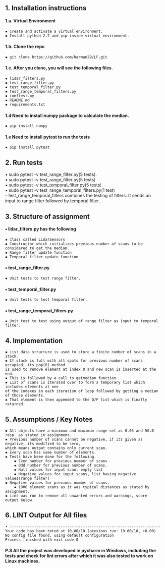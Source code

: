 
## 1. Installation instructions
#### 1.a. Virtual Environment
    ▪ Create and activate a virtual environment.
    ▪ Install python 2.7 and pip inside virtual environment.
		
#### 1.b. Clone the repo
    ▪ git clone https://github.com/harman29/LF.git
#### 1.c. After you clone, you will see the following files.
	▪ lidar_filters.py
	▪ test_range_filter.py
	▪ test_temporal_filter.py
	▪ test_range_temporal_filters.py
	▪ conftest.py
	▪ README.md
	▪ requirements.txt
		
#### 1.d Need to install numpy package to calculate the median.
    ▪ pip install numpy
		
#### 1.e Need to install pytest to run the tests
    ▪ pip install pytest
		
## 2. Run tests
▪ sudo pytest -v test_range_filter.py(5 tests).  
▪ sudo pytest -v test_range_filter.py(5 tests)  
▪ sudo pytest -v test_temporal_filter.py(5 tests)  
▪ sudo pytest -v test_range_temporal_filters.py(1 test)  
    - test_range_temporal_filters combines the testing of filters. It sends an input to range filter
   followed by temporal filter.
			
			
## 3. Structure of assignment
#### ▪ lidar_filters.py has the following
	▪ Class called LidarSensors
	▪ Constructor which initializes previous number of scans to be considered to get the median.
	▪ Range filter update function
	▪ Temporal filter update function
			
#### ▪ test_range_filter.py
	▪ Unit tests to test range filter.
	
#### ▪ test_temporal_filter.py
	▪ Unit tests to test temporal filter.
	 
#### ▪ test_range_temporal_filters.py
	▪ Unit test to test using output of range filter as input to temporal filter.
	
## 4. Implementation
	▪ List data structure is used to store a finite number of scans in a stack.
	▪ If stack is full with all spots for previous number of scans occupied, its pop(0) method
    is used to remove element at index 0 and new scan is inserted at the end.
	▪ This is followed by a call to getmedian function.
	▪ List of scans is iterated over to form a temporary list which includes elements at one
    of the indexes in each iteration of loop followed by getting a median of those elements.
	▪ That element is then appended to the O/P list which is finally returned.
		
	
## 5. Assumptions / Key Notes
	▪ All objects have a minimum and maximum range set as 0.03 and 50.0 resp. as stated in assignment.
	▪ Previous number of scans cannot be negative, if its given as negative, its modified to be zero,
    which means output contains only current scan.
	▪ Every scan has same number of elements.
	▪ Tests have been done for the following.
		▪ Even number for previous number of scans
		▪ Odd number for previous number of scans.
		▪ Null values for input scan, empty list
		▪ Negative values for input scans, list having negative values(range filter)
    ▪ Negative values for previous number of scans.
		▪ 1000 element scans as it was typical distances as stated by assignment.
	▪ Lint was run to remove all unwanted errors and warnings, score output below.
		
		
## 6. LINT Output for All files
	• --------------------------------------------------------------------
	Your code has been rated at 10.00/10 (previous run: 10.00/10, +0.00)
	No config file found, using default configuration  
    Process finished with exit code 0
  
#### P.S All the project was developed in pycharm in Windows, including the tests and check for lint errors after which it was also tested to work on Linux machines.
